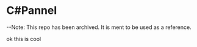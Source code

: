 # C#Pannel

--Note: This repo has been archived. It is ment to be used as a reference.

ok this is cool